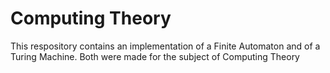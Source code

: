 # Computing Theory
This respository contains an implementation of a Finite Automaton and of a Turing Machine. Both were made for the subject of Computing Theory
